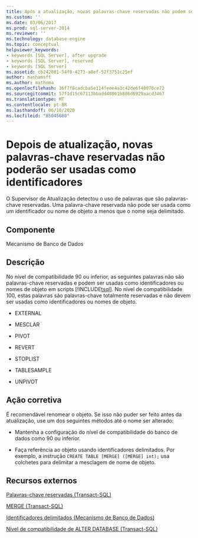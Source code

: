 ```yaml
---
title: Após a atualização, novas palavras-chave reservadas não podem ser usadas como identificadores | Microsoft Docs
ms.custom: ''
ms.date: 03/06/2017
ms.prod: sql-server-2014
ms.reviewer: ''
ms.technology: database-engine
ms.topic: conceptual
helpviewer_keywords:
- keywords [SQL Server], after upgrade
- keywords [SQL Server], reserved
- keywords [SQL Server]
ms.assetid: cb242081-54f8-4273-a8ef-52f3751c25ef
author: mashamsft
ms.author: mathoma
ms.openlocfilehash: 36f7f8cadcba5e114feee4a3c42de6f40070ce72
ms.sourcegitcommit: 57f1d15c67113bbadd40861b886d6929aacd3467
ms.translationtype: MT
ms.contentlocale: pt-BR
ms.lasthandoff: 06/18/2020
ms.locfileid: "85045680"
---
```

# <a name="after-upgrade-new-reserved-keywords-cannot-be-used-as-identifiers"></a>Depois de atualização, novas palavras-chave reservadas não poderão ser usadas como identificadores
  O Supervisor de Atualização detectou o uso de palavras que são palavras-chave reservadas. Uma palavra-chave reservada não pode ser usada como um identificador ou nome de objeto a menos que o nome seja delimitado.  
  
## <a name="component"></a>Componente  
 Mecanismo de Banco de Dados  
  
## <a name="description"></a>Descrição  
 No nível de compatibilidade 90 ou inferior, as seguintes palavras não são palavras-chave reservadas e podem ser usadas como identificadores ou nomes de objeto em scripts [!INCLUDE[tsql](../../includes/tsql-md.md)]. No nível de compatibilidade 100, estas palavras são palavras-chave totalmente reservadas e não devem ser usadas como identificadores ou nomes de objeto.  
  
-   EXTERNAL  
  
-   MESCLAR  
  
-   PIVOT  
  
-   REVERT  
  
-   STOPLIST  
  
-   TABLESAMPLE  
  
-   UNPIVOT  
  
## <a name="corrective-action"></a>Ação corretiva  
 É recomendável renomear o objeto. Se isso não puder ser feito antes da atualização, use um dos seguintes métodos até o nome ser alterado:  
  
-   Mantenha a configuração do nível de compatibilidade do banco de dados como 90 ou inferior.  
  
-   Faça referência ao objeto usando identificadores delimitados. Por exemplo, a instrução `CREATE TABLE [MERGE] ([MERGE] int);` usa colchetes para delimitar a mesclagem de nome de objeto.  
  
## <a name="external-resources"></a>Recursos externos  
 [Palavras-chave reservadas &#40;Transact-SQL&#41;](/sql/t-sql/language-elements/reserved-keywords-transact-sql)  
  
 [MERGE &#40;Transact-SQL&#41;](/sql/t-sql/statements/merge-transact-sql)  
  
 [Identificadores delimitados (Mecanismo de Banco de Dados)](https://go.microsoft.com/fwlink/?LinkId=112509)  
  
 [Nível de compatibilidade de ALTER DATABASE &#40;Transact-SQL&#41;](/sql/t-sql/statements/alter-database-transact-sql-compatibility-level)  
  
  
